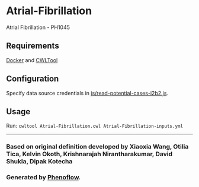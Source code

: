 # Atrial-Fibrillation

Atrial Fibrillation - PH1045

## Requirements

[Docker](https://docs.docker.com/install/) and [CWLTool](https://github.com/common-workflow-language/cwltool#install)

## Configuration

Specify data source credentials in [js/read-potential-cases-i2b2.js](js/read-potential-cases-i2b2.js).

## Usage

Run: `cwltool Atrial-Fibrillation.cwl Atrial-Fibrillation-inputs.yml`

***

### Based on original definition developed by Xiaoxia Wang, Otilia Tica, Kelvin Okoth, Krishnarajah Nirantharakumar, David Shukla, Dipak Kotecha
### Generated by [Phenoflow](https://kclhi.org/phenoflow).
